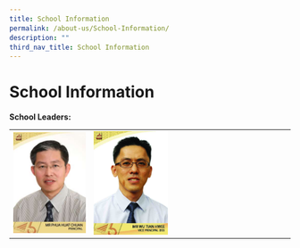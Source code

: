 ```yaml
---
title: School Information
permalink: /about-us/School-Information/
description: ""
third_nav_title: School Information
---
```

# School Information

**School Leaders:**


|   |   |   |
|---|---|---|
|  ![](/images/About%20us/School%20Information/Mr%20Phua%20Huat%20Chuan%20(Principal).jpg) | <img src="/images/About%20us/School%20Information/VP%20MR%20WU%20TIAN%20HWEE.jpg" style="width:40%"> ||/images/CHIA%20BEE%20KHIM%20MABEL_BBSS.png|